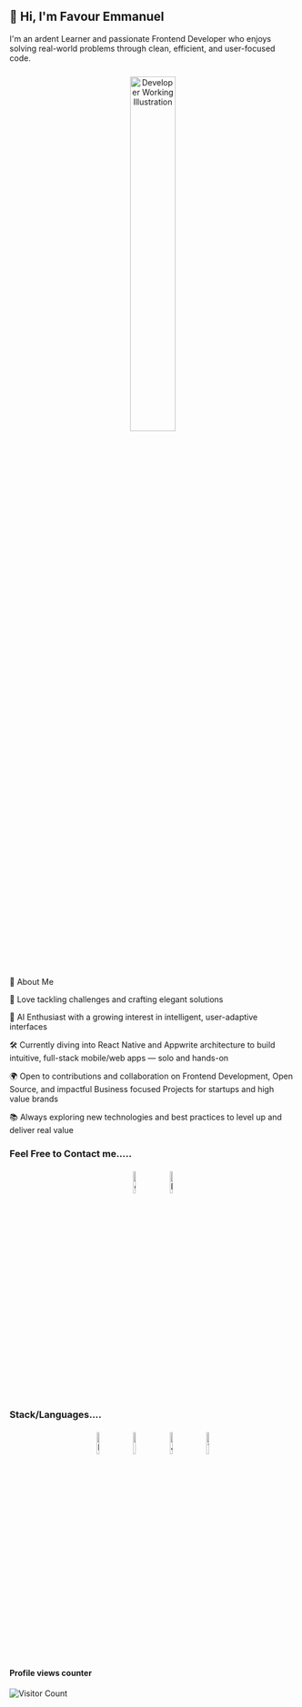 ## 👋 Hi, I'm Favour Emmanuel
I'm an ardent Learner and passionate Frontend Developer who enjoys solving real-world problems through clean, efficient, and user-focused code.

<p align="center">
<img 
  width="40%" 
  style="padding:10px" 
  src="https://cdn.pixabay.com/photo/2017/08/30/07/52/coding-2694234_1280.jpg" 
  alt="Developer Working Illustration"
/>


</p>


🚀 About Me

🔧 Love tackling challenges and crafting elegant solutions

🤖 AI Enthusiast with a growing interest in intelligent, user-adaptive interfaces

🛠️ Currently diving into React Native and Appwrite architecture to build intuitive, full-stack mobile/web apps — solo and hands-on

🌍 Open to contributions and collaboration on Frontend Development, Open Source, and impactful Business focused Projects for startups and high value brands

📚 Always exploring new technologies and best practices to level up and deliver real value



### Feel Free to Contact me.....

<p align="center">
	<a href="https://github.com/VSOLUTIONSE"><img alt="github" width="10%" style="padding:5px" src="https://img.icons8.com/clouds/100/000000/github.png"/></a>
	<a href="https://www.linkedin.com/in/favour-em"><img alt="linkedin" width="10%" style="padding:5px" src="https://img.icons8.com/clouds/100/000000/linkedin.png"/></a>
</p>

### Stack/Languages....

<p align="center">
	<img width="10%" style="padding:5px" src="https://img.icons8.com/fluency/144/nextjs.png" alt="Next.js Icon"/>
	<img width="10%" style="padding:5px" src="https://img.icons8.com/color/144/000000/python.png"/>
<img width="10%" style="padding:5px" src="https://img.icons8.com/color/144/javascript.png" alt="JavaScript Icon"/>
        <img width="10%" style="padding:5px" src="https://img.icons8.com/color/144/tailwindcss.png" alt="Tailwind CSS Icon"/>

</p>

#### Profile views counter
![Visitor Count](https://profile-counter.glitch.me/{imakash3011}/count.svg)

